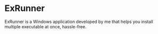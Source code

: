 # ExRunner
ExRunner is a Windows application developed by me that helps you install multiple executable at once, hassle-free.
